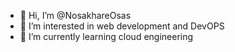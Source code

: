 - 👋 Hi, I’m @NosakhareOsas
- 👀 I’m interested in web development and DevOPS
- 🌱 I’m currently learning cloud engineering


<!---
NosakhareOsas/NosakhareOsas is a ✨ special ✨ repository because its `README.md` (this file) appears on your GitHub profile.
You can click the Preview link to take a look at your changes.
--->
